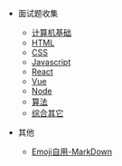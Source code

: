 * 面试题收集
  * [计算机基础](./basic-computer/index.md)
  * [HTML](./html/index.md)
  * [CSS](./html/index.md)
  * [Javascript](./javascript/index.md)
  * [React](./react/index.md)
  * [Vue](./vue/index.md)
  * [Node](./node/index.md)
  * [算法](./algorithm/index.md)
  * [综合其它](./synthesize/index.md)

* 其他
  * [Emoji自用-MarkDown](emoji.md)
